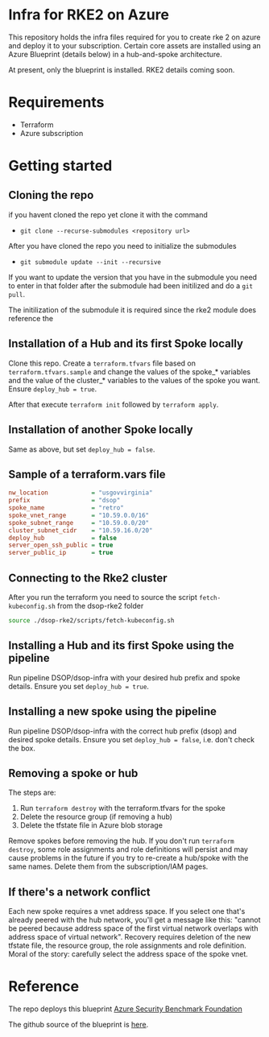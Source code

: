 # Infra for RKE2 on Azure

This repository holds the infra files required for you to create rke 2 on azure and deploy it to your subscription. Certain core assets are installed using an Azure Blueprint (details below) in a hub-and-spoke architecture. 

At present, only the blueprint is installed. RKE2 details coming soon.  

# Requirements

- Terraform
- Azure subscription

# Getting started

## Cloning the repo

if you havent cloned the repo yet clone it with the command

- `git clone --recurse-submodules <repository url>`

After you have cloned the repo you need to initialize the submodules

- `git submodule update --init --recursive`

If you want to update the version that you have in the submodule you need to enter in that folder after the submodule had been initilized and do a `git pull`.

The initilization of the submodule it is required since the rke2 module does reference the  

## Installation of a Hub and its first Spoke locally
Clone this repo. Create a `terraform.tfvars` file based on `terraform.tfvars.sample` and change the values of the spoke_* variables and the value of the cluster_* variables to the values of the spoke you want. Ensure `deploy_hub = true`.  

After that execute `terraform init` followed by `terraform apply`.  

## Installation of another Spoke locally
Same as above, but set `deploy_hub = false`.

## Sample of a terraform.vars file

```ini
nw_location            = "usgovvirginia"
prefix                 = "dsop"
spoke_name             = "retro"
spoke_vnet_range       = "10.59.0.0/16"
spoke_subnet_range     = "10.59.0.0/20"
cluster_subnet_cidr    = "10.59.16.0/20"
deploy_hub             = false
server_open_ssh_public = true
server_public_ip       = true
```

## Connecting to the Rke2 cluster

After you run the terraform you need to source the script `fetch-kubeconfig.sh` from the dsop-rke2 folder

```bash
source ./dsop-rke2/scripts/fetch-kubeconfig.sh
```

## Installing a Hub and its first Spoke using the pipeline
Run pipeline DSOP/dsop-infra with your desired hub prefix and spoke details. Ensure you set `deploy_hub = true`.

## Installing a new spoke using the pipeline
Run pipeline DSOP/dsop-infra with the correct hub prefix (dsop) and desired spoke details. Ensure you set `deploy_hub = false`, i.e. don't check the box.  

## Removing a spoke or hub
The steps are:
1. Run `terraform destroy` with the terraform.tfvars for the spoke
2. Delete the resource group (if removing a hub)
3. Delete the tfstate file in Azure blob storage

Remove spokes before removing the hub. If you don't run `terraform destroy`, some role assignments and role definitions will persist and may cause problems in the future if you try to re-create a hub/spoke with the same names. Delete them from the subscription/IAM pages.  

## If there's a network conflict
Each new spoke requires a vnet address space. If you select one that's already peered with the hub network, you'll get a message like this: "cannot be peered because address space of the first virtual network overlaps with address space of virtual network". Recovery requires deletion of the new tfstate file, the resource group, the role assignments and role definition. Moral of the story: carefully select the address space of the spoke vnet.

# Reference
The repo deploys this blueprint [Azure Security Benchmark Foundation](https://docs.microsoft.com/en-us/azure/governance/blueprints/samples/azure-security-benchmark-foundation/)

The github source of the blueprint is [here](https://github.com/Azure/azure-blueprints/tree/master/samples/001-builtins/ASBF_Gov).


